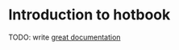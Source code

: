 # Introduction to hotbook

TODO: write [great documentation](http://jacobian.org/writing/great-documentation/what-to-write/)
